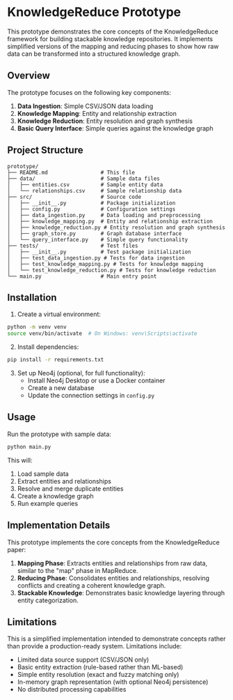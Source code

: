 # KnowledgeReduce Prototype

This prototype demonstrates the core concepts of the KnowledgeReduce framework for building stackable knowledge repositories. It implements simplified versions of the mapping and reducing phases to show how raw data can be transformed into a structured knowledge graph.

## Overview

The prototype focuses on the following key components:

1. **Data Ingestion**: Simple CSV/JSON data loading
2. **Knowledge Mapping**: Entity and relationship extraction
3. **Knowledge Reduction**: Entity resolution and graph synthesis
4. **Basic Query Interface**: Simple queries against the knowledge graph

## Project Structure

```
prototype/
├── README.md                 # This file
├── data/                     # Sample data files
│   ├── entities.csv          # Sample entity data
│   └── relationships.csv     # Sample relationship data
├── src/                      # Source code
│   ├── __init__.py           # Package initialization
│   ├── config.py             # Configuration settings
│   ├── data_ingestion.py     # Data loading and preprocessing
│   ├── knowledge_mapping.py  # Entity and relationship extraction
│   ├── knowledge_reduction.py # Entity resolution and graph synthesis
│   ├── graph_store.py        # Graph database interface
│   └── query_interface.py    # Simple query functionality
├── tests/                    # Test files
│   ├── __init__.py           # Test package initialization
│   ├── test_data_ingestion.py # Tests for data ingestion
│   ├── test_knowledge_mapping.py # Tests for knowledge mapping
│   └── test_knowledge_reduction.py # Tests for knowledge reduction
└── main.py                   # Main entry point
```

## Installation

1. Create a virtual environment:
```bash
python -m venv venv
source venv/bin/activate  # On Windows: venv\Scripts\activate
```

2. Install dependencies:
```bash
pip install -r requirements.txt
```

3. Set up Neo4j (optional, for full functionality):
   - Install Neo4j Desktop or use a Docker container
   - Create a new database
   - Update the connection settings in `config.py`

## Usage

Run the prototype with sample data:
```bash
python main.py
```

This will:
1. Load sample data
2. Extract entities and relationships
3. Resolve and merge duplicate entities
4. Create a knowledge graph
5. Run example queries

## Implementation Details

This prototype implements the core concepts from the KnowledgeReduce paper:

1. **Mapping Phase**: Extracts entities and relationships from raw data, similar to the "map" phase in MapReduce.
2. **Reducing Phase**: Consolidates entities and relationships, resolving conflicts and creating a coherent knowledge graph.
3. **Stackable Knowledge**: Demonstrates basic knowledge layering through entity categorization.

## Limitations

This is a simplified implementation intended to demonstrate concepts rather than provide a production-ready system. Limitations include:

- Limited data source support (CSV/JSON only)
- Basic entity extraction (rule-based rather than ML-based)
- Simple entity resolution (exact and fuzzy matching only)
- In-memory graph representation (with optional Neo4j persistence)
- No distributed processing capabilities
